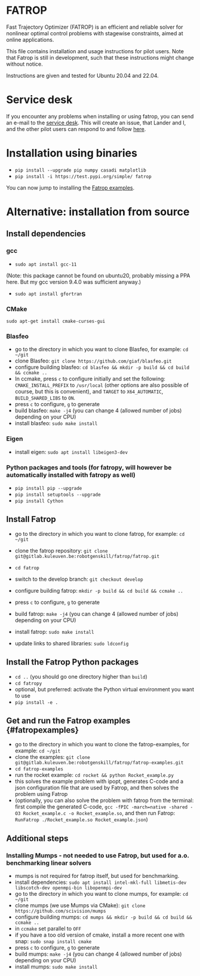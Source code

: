 # FATROP

Fast Trajectory Optimizer (FATROP) is an efficient and reliable solver for nonlinear optimal control problems with stagewise constraints, aimed at online applications.

This file contains installation and usage instructions for pilot users. Note that Fatrop is still in development, such that these instructions might change without notice.

Instructions are given and tested for Ubuntu 20.04 and 22.04.

# Service desk

If you encounter any problems when installing or using fatrop, you can send an e-mail to the [service desk](mailto:gitlab-incoming+robotgenskill-fatrop-fatrop-5447-issue-@kuleuven.be). This will create an issue, that Lander and I, and the other pilot users can respond to and follow [here](https://gitlab.kuleuven.be/robotgenskill/fatrop/fatrop/-/issues/service_desk).

# Installation using binaries

* `pip install --upgrade pip numpy casadi matplotlib`
* `pip install -i https://test.pypi.org/simple/ fatrop`

You can now jump to installing the [Fatrop examples](#fatropexamples).

# Alternative: installation from source

## Install dependencies

### gcc

* `sudo apt install gcc-11`

(Note: this package cannot be found on ubuntu20, probably missing a PPA here. But my gcc version 9.4.0 was sufficient anyway.)

* `sudo apt install gfortran`

### CMake

    sudo apt-get install cmake-curses-gui

### Blasfeo

* go to the directory in which you want to clone Blasfeo, for example: `cd ~/git`
* clone Blasfeo: `git clone https://github.com/giaf/blasfeo.git`
* configure building blasfeo: `cd blasfeo && mkdir -p build && cd build && ccmake ..`
* In ccmake, press `c` to configure initially and set the following: `CMAKE_INSTALL_PREFIX` to `/usr/local` (other options are also possible of course, but this is convenient), and `TARGET` to `X64_AUTOMATIC`, `BUILD_SHARED_LIBS` to `ON`.
* press `c` to configure, `g` to generate
* build blasfeo: `make -j4` (you can change 4 (allowed number of jobs) depending on your CPU)
* install blasfeo: `sudo make install`

### Eigen

* install eigen: `sudo apt install libeigen3-dev`

### Python packages and tools (for fatropy, will however be automatically installed with fatropy as well)

* `pip install pip --upgrade`
* `pip install setuptools --upgrade`
* `pip install Cython`

## Install Fatrop

* go to the directory in which you want to clone fatrop, for example: `cd ~/git`
* clone the fatrop repository: `git clone git@gitlab.kuleuven.be:robotgenskill/fatrop/fatrop.git`
* `cd fatrop`
* switch to the develop branch: `git checkout develop`
* configure building fatrop: `mkdir -p build && cd build && ccmake ..`
* press `c` to configure, `g` to generate
* build fatrop: `make -j4` (you can change 4 (allowed number of jobs) depending on your CPU)
* install fatrop: `sudo make install`

* update links to shared libraries: `sudo ldconfig`

## Install the Fatrop Python packages

* `cd ..` (you should go one directory higher than `build`)
* `cd fatropy`
* optional, but preferred: activate the Python virtual environment you want to use
* `pip install -e .`

## Get and run the Fatrop examples {#fatropexamples}

* go to the directory in which you want to clone the fatrop-examples, for example: `cd ~/git`
* clone the examples: `git clone git@gitlab.kuleuven.be:robotgenskill/fatrop/fatrop-examples.git`
* `cd fatrop-examples`
* run the rocket example: `cd rocket && python Rocket_example.py`
* this solves the example problem with ipopt, generates C-code and a json configuration file that are used by Fatrop, and then solves the problem using Fatrop
* (optionally, you can also solve the problem with fatrop from the terminal: first compile the generated C-code, `gcc -fPIC -march=native -shared -O3 Rocket_example.c -o Rocket_example.so`, and then run Fatrop: `RunFatrop ./Rocket_example.so Rocket_example.json`)

## Additional steps

### Installing Mumps - not needed to use Fatrop, but used for a.o. benchmarking linear solvers

* mumps is not required for fatrop itself, but used for benchmarking.
* install dependencies: `sudo apt install intel-mkl-full libmetis-dev libscotch-dev openmpi-bin libopenmpi-dev`
* go to the directory in which you want to clone mumps, for example: `cd ~/git`
* clone mumps (we use Mumps via CMake): `git clone https://github.com/scivision/mumps`
* configure building mumps: `cd mumps && mkdir -p build && cd build && ccmake ..`
* in `ccmake` set parallel to `OFF`
* if you have a too old version of cmake, install a more recent one with snap: `sudo snap install cmake`
* press `c` to configure, `g` to generate
* build mumps: `make -j4` (you can change 4 (allowed number of jobs) depending on your CPU)
* install mumps: `sudo make install`